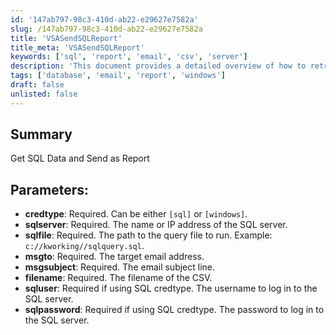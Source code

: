 ```yaml
---
id: '147ab797-98c3-410d-ab22-e29627e7582a'
slug: /147ab797-98c3-410d-ab22-e29627e7582a
title: 'VSASendSQLReport'
title_meta: 'VSASendSQLReport'
keywords: ['sql', 'report', 'email', 'csv', 'server']
description: 'This document provides a detailed overview of how to retrieve SQL data and send it as a report via email. It outlines the necessary parameters, including credential types, SQL server details, and email configurations required for successful execution.'
tags: ['database', 'email', 'report', 'windows']
draft: false
unlisted: false
---
```


## Summary

Get SQL Data and Send as Report  

## Parameters:

- **credtype**: Required. Can be either `[sql]` or `[windows]`.  
- **sqlserver**: Required. The name or IP address of the SQL server.  
- **sqlfile**: Required. The path to the query file to run. Example: `c://kworking//sqlquery.sql`.  
- **msgto**: Required. The target email address.  
- **msgsubject**: Required. The email subject line.  
- **filename**: Required. The filename of the CSV.  
- **sqluser**: Required if using SQL credtype. The username to log in to the SQL server.  
- **sqlpassword**: Required if using SQL credtype. The password to log in to the SQL server.  